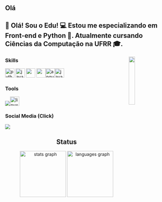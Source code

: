 <h2 align="left">Olá<h2/>
<p>👋 Olá! Sou o Edu! 💻 Estou me especializando em Front-end e Python 🐍. Atualmente cursando Ciências da Computação na UFRR 🎓. </p>


<img src="https://i.pinimg.com/originals/57/61/5b/57615b8c0092a66c1d4058b1692955cc.gif" width="20%" align="right" />

### Skills
<img src="https://skillicons.dev/icons?i=py" height="30" alt="python logo"  /> <img src="https://cdn.jsdelivr.net/gh/devicons/devicon/icons/javascript/javascript-original.svg" height="30" alt="javascript logo"  /> <img src="https://cdn.jsdelivr.net/gh/devicons/devicon/icons/html5/html5-original.svg" height="30"/> <img src="https://cdn.jsdelivr.net/gh/devicons/devicon/icons/css3/css3-original.svg" height="30"/><img src="https://cdn.jsdelivr.net/gh/devicons/devicon/icons/angularjs/angularjs-original.svg" height="30" alt="angularjs logo"/><img src="https://cdn.jsdelivr.net/gh/devicons/devicon/icons/java/java-original.svg" height="30" alt="java logo"  />

### Tools
<img src="https://img.shields.io/badge/VSCode-0078D4?style=for-the-badge&logo=visual%20studio%20code&logoColor=white"/><img src="https://cdn.jsdelivr.net/gh/devicons/devicon/icons/linux/linux-original.svg" height="30" alt="linux logo"/>

### Social Media (Click)
<a target="_blank" href="https://www.linkedin.com/in/edu-souza-367289292/"> <img src="https://img.shields.io/badge/LinkedIn-0077B5?style=for-the-badge&logo=linkedin&logoColor=white"> </a>

<div align="center">

<h2>Status</h2>
  
<div align="center">
  <img src="https://github-readme-stats.vercel.app/api?username=edusouza455&hide_title=false&hide_rank=false&show_icons=true&include_all_commits=true&count_private=true&disable_animations=false&theme=dracula&locale=en&hide_border=false" height="150" alt="stats graph"  />
  <img src="https://github-readme-stats.vercel.app/api/top-langs?username=edusouza455&locale=en&hide_title=false&layout=compact&card_width=320&langs_count=5&theme=dracula&hide_border=false" height="150" alt="languages graph"  />
</div>

